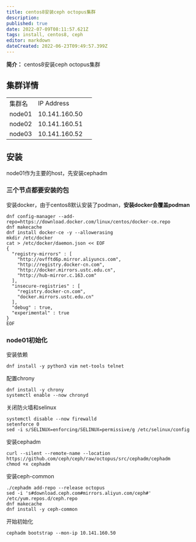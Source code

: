 ```yaml
---
title: centos8安装ceph octopus集群
description: 
published: true
date: 2022-07-09T08:11:57.621Z
tags: install, centos8, ceph
editor: markdown
dateCreated: 2022-06-23T09:49:57.399Z
---
```


**简介：** centos8安装ceph octopus集群
## 集群详情
|        |               |      |
| ------ | ------------- | ---- |
| 集群名 | IP Address    |      |
| node01 | 10.141.160.50 |      |
| node02 | 10.141.160.51 |      |
| node03 | 10.141.160.52 |      |
## 安装

node01作为主要的host，先安装cephadm

### 三个节点都要安装的包

安装docker，由于centos8默认安装了podman，**安装docker会覆盖podman**

```
dnf config-manager --add-repo=https://download.docker.com/linux/centos/docker-ce.repo
dnf makecache
dnf install docker-ce -y --allowerasing
mkdir /etc/docker
cat > /etc/docker/daemon.json << EOF
{
  "registry-mirrors" : [
    "http://ovfftd6p.mirror.aliyuncs.com",
    "http://registry.docker-cn.com",
    "http://docker.mirrors.ustc.edu.cn",
    "http://hub-mirror.c.163.com"
  ],
  "insecure-registries" : [
    "registry.docker-cn.com",
    "docker.mirrors.ustc.edu.cn"
  ],
  "debug" : true,
  "experimental" : true
}
EOF
```

### node01初始化

安装依赖

```
dnf install -y python3 vim net-tools telnet
```

配置chrony

```
dnf install -y chrony
systemctl enable --now chronyd
```

关闭防火墙和selinux

```
systemctl disable --now firewalld
setenforce 0
sed -i s/SELINUX=enforcing/SELINUX=permissive/g /etc/selinux/config
```

安装cephadm

```
curl --silent --remote-name --location https://github.com/ceph/ceph/raw/octopus/src/cephadm/cephadm
chmod +x cephadm
```

安装ceph-common

```
./cephadm add-repo --release octopus
sed -i 's#download.ceph.com#mirrors.aliyun.com/ceph#' /etc/yum.repos.d/ceph.repo
dnf makecache
dnf install -y ceph-common
```

开始初始化

```
cephadm bootstrap --mon-ip 10.141.160.50
```

